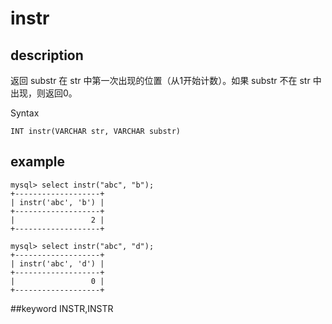 # instr
## description

返回 substr 在 str 中第一次出现的位置（从1开始计数）。如果 substr 不在 str 中出现，则返回0。

 Syntax

`INT instr(VARCHAR str, VARCHAR substr)`

## example

```
mysql> select instr("abc", "b");
+-------------------+
| instr('abc', 'b') |
+-------------------+
|                 2 |
+-------------------+

mysql> select instr("abc", "d");
+-------------------+
| instr('abc', 'd') |
+-------------------+
|                 0 |
+-------------------+
```
##keyword
INSTR,INSTR
